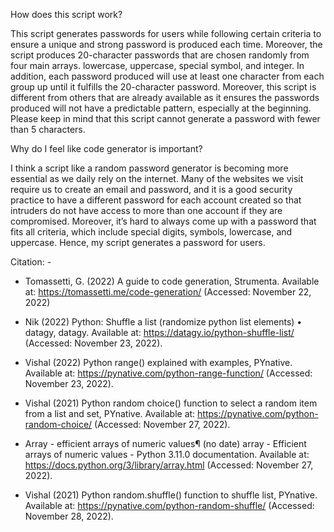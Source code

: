 How does this script work?

This script generates passwords for users while following certain criteria to ensure a unique and strong password is produced each time. Moreover, the script produces 20-character passwords that are chosen randomly from four main arrays. lowercase, uppercase, special symbol, and integer. In addition, each password produced will use at least one character from each group up until it fulfills the 20-character password. Moreover, this script is different from others that are already available as it ensures the passwords produced will not have a predictable pattern, especially at the beginning. Please keep in mind that this script cannot generate a password with fewer than 5 characters. 


Why do I feel like code generator is important?

I think a script like a random password generator is becoming more essential as we daily rely on the internet. Many of the websites we visit require us to create an email and password, and it is a good security practice to have a different password for each account created so that intruders do not have access to more than one account if they are compromised. Moreover, it’s hard to always come up with a password that fits all criteria, which include special digits, symbols, lowercase, and uppercase. Hence, my script generates a password for users.


Citation: - 

* Tomassetti, G. (2022) A guide to code generation, Strumenta. Available at: https://tomassetti.me/code-generation/ (Accessed: November 22, 2022)

* Nik (2022) Python: Shuffle a list (randomize python list elements) • datagy, datagy. Available at: https://datagy.io/python-shuffle-list/ (Accessed: November 23, 2022). 

* Vishal (2022) Python range() explained with examples, PYnative. Available at: https://pynative.com/python-range-function/ (Accessed: November 23, 2022).

* Vishal (2021) Python random choice() function to select a random item from a list and set, PYnative. Available at: https://pynative.com/python-random-choice/ (Accessed: November 27, 2022). 

* Array - efficient arrays of numeric values¶ (no date) array - Efficient arrays of numeric values - Python 3.11.0 documentation. Available at: https://docs.python.org/3/library/array.html (Accessed: November 27, 2022). 

* Vishal (2021) Python random.shuffle() function to shuffle list, PYnative. Available at: https://pynative.com/python-random-shuffle/ (Accessed: November 28, 2022).

